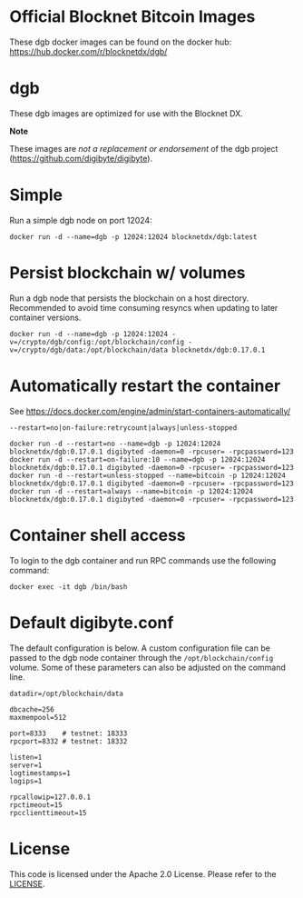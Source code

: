 Official Blocknet Bitcoin Images
=================================

These dgb docker images can be found on the docker hub: https://hub.docker.com/r/blocknetdx/dgb/

dgb
========

These dgb images are optimized for use with the Blocknet DX.

**Note**

These images are _not a replacement or endorsement_ of the dgb project (https://github.com/digibyte/digibyte).


Simple
======

Run a simple dgb node on port 12024:
```
docker run -d --name=dgb -p 12024:12024 blocknetdx/dgb:latest
```


Persist blockchain w/ volumes
=============================

Run a dgb node that persists the blockchain on a host directory. Recommended to avoid time consuming resyncs when updating to later container versions.
```
docker run -d --name=dgb -p 12024:12024 -v=/crypto/dgb/config:/opt/blockchain/config -v=/crypto/dgb/data:/opt/blockchain/data blocknetdx/dgb:0.17.0.1
```


Automatically restart the container
===================================

See https://docs.docker.com/engine/admin/start-containers-automatically/

`--restart=no|on-failure:retrycount|always|unless-stopped`

```
docker run -d --restart=no --name=dgb -p 12024:12024 blocknetdx/dgb:0.17.0.1 digibyted -daemon=0 -rpcuser= -rpcpassword=123
docker run -d --restart=on-failure:10 --name=dgb -p 12024:12024 blocknetdx/dgb:0.17.0.1 digibyted -daemon=0 -rpcuser= -rpcpassword=123
docker run -d --restart=unless-stopped --name=bitcoin -p 12024:12024 blocknetdx/dgb:0.17.0.1 digibyted -daemon=0 -rpcuser= -rpcpassword=123
docker run -d --restart=always --name=bitcoin -p 12024:12024 blocknetdx/dgb:0.17.0.1 digibyted -daemon=0 -rpcuser= -rpcpassword=123
```


Container shell access
======================

To login to the dgb container and run RPC commands use the following command:
```
docker exec -it dgb /bin/bash
```


Default digibyte.conf
=====================

The default configuration is below. A custom configuration file can be passed to the dgb  node container through the `/opt/blockchain/config` volume. Some of these parameters can also be adjusted on the command line.
```
datadir=/opt/blockchain/data

dbcache=256
maxmempool=512

port=8333    # testnet: 18333
rpcport=8332 # testnet: 18332

listen=1
server=1
logtimestamps=1
logips=1

rpcallowip=127.0.0.1
rpctimeout=15
rpcclienttimeout=15
```


License
=======

This code is licensed under the Apache 2.0 License. Please refer to the [LICENSE](https://github.com/BlocknetDX/dockerimages/blob/master/LICENSE).